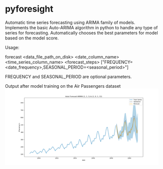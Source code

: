 # pyforesight
Automatic time series forecasting using ARIMA family of models. 
Implements the basic Auto-ARIMA algorithm in python to handle any type of series for forecasting. Automatically chooses the best parameters for model based on the model score.


Usage:

forecast <data_file_path_on_disk> <date_column_name> <time_series_column_name> <forecast_steps> ["FREQUENCY=<date_frequency>,SEASONAL_PERIOD=<seasonal_period>"]

FREQUENCY and SEASONAL_PERIOD are optional parameters.

Output after model training on the Air Passengers dataset
![Airlines Dataset example](docs/AirlinesForecast.png?raw=true "Airlines Data Forecasting")
